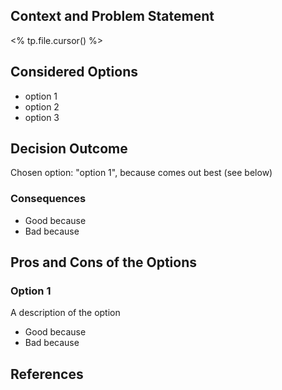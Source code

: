 ## Context and Problem Statement
<% tp.file.cursor() %>

## Considered Options

- option 1
- option 2
- option 3

## Decision Outcome

Chosen option: "option 1", because comes out best (see below)

### Consequences

- Good because
- Bad because

## Pros and Cons of the Options

### Option 1

A description of the option

- Good because
- Bad because

## References
